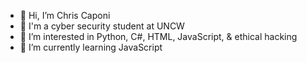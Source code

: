 - 👋 Hi, I’m Chris Caponi
- 🏫 I'm a cyber security student at UNCW
- 👀 I’m interested in Python, C#, HTML, JavaScript, & ethical hacking
- 🌱 I’m currently learning JavaScript


